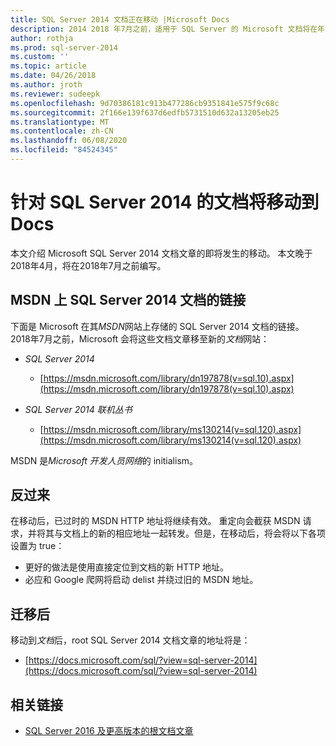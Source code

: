 ```yaml
---
title: SQL Server 2014 文档正在移动 |Microsoft Docs
description: 2014 2018 年7月之前，适用于 SQL Server 的 Microsoft 文档将在年7月之前从 MSDN 转到此处。
author: rothja
ms.prod: sql-server-2014
ms.custom: ''
ms.topic: article
ms.date: 04/26/2018
ms.author: jroth
ms.reviewer: sudeepk
ms.openlocfilehash: 9d70386181c913b477286cb9351841e575f9c68c
ms.sourcegitcommit: 2f166e139f637d6edfb5731510d632a13205eb25
ms.translationtype: MT
ms.contentlocale: zh-CN
ms.lasthandoff: 06/08/2020
ms.locfileid: "84524345"
---
```

# <a name="documentation-for-sql-server-2014-is-moving-to-docs"></a>针对 SQL Server 2014 的文档将移动到 Docs

本文介绍 Microsoft SQL Server 2014 文档文章的即将发生的移动。 本文晚于2018年4月，将在2018年7月之前编写。

## <a name="links-to-sql-server-2014-documentation-on-msdn"></a>MSDN 上 SQL Server 2014 文档的链接

下面是 Microsoft 在其*MSDN*网站上存储的 SQL Server 2014 文档的链接。 2018年7月之前，Microsoft 会将这些文档文章移至新的*文档*网站：

- *SQL Server 2014*
    - [https://msdn.microsoft.com/library/dn197878(v=sql.10).aspx](https://msdn.microsoft.com/library/dn197878(v=sql.10).aspx)

- *SQL Server 2014 联机丛书*
    - [https://msdn.microsoft.com/library/ms130214(v=sql.120).aspx](https://msdn.microsoft.com/library/ms130214(v=sql.120).aspx)

MSDN 是*Microsoft 开发人员网络*的 initialism。


## <a name="redirectors"></a>反过来

在移动后，已过时的 MSDN HTTP 地址将继续有效。 重定向会截获 MSDN 请求，并将其与文档上的新的相应地址一起转发。但是，在移动后，将会将以下各项设置为 true：

- 更好的做法是使用直接定位到文档的新 HTTP 地址。
- 必应和 Google 爬网将启动 delist 并绕过旧的 MSDN 地址。


## <a name="after-the-move"></a>迁移后

移动到*文档*后，root SQL Server 2014 文档文章的地址将是：

- [https://docs.microsoft.com/sql/?view=sql-server-2014](https://docs.microsoft.com/sql/?view=sql-server-2014)


## <a name="related-links"></a>相关链接

- [SQL Server 2016 及更高版本的根文档文章](https://docs.microsoft.com/sql/?view=sql-server-2016)


